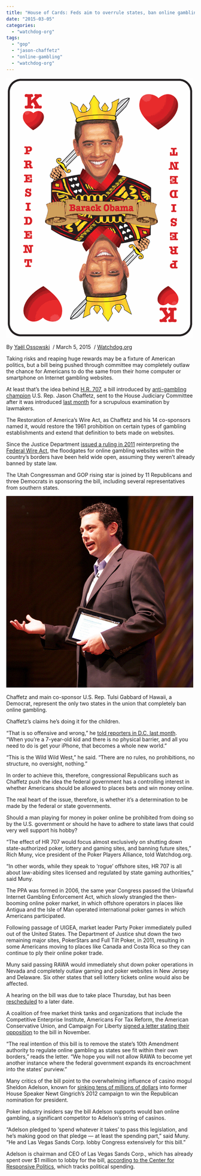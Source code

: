 ```yaml
---
title: "House of Cards: Feds aim to overrule states, ban online gambling"
date: "2015-03-05"
categories: 
  - "watchdog-org"
tags: 
  - "gop"
  - "jason-chaffetz"
  - "online-gambling"
  - "watchdog-org"
---
```


![](images/tumblr_inline_nkqqq5FE4W1qdn1ny.gif)

By [Yaël Ossowski](http://watchdog.org/author/yael/ "Posts by Yaël Ossowski")  / March 5, 2015  / [Watchdog.org](http://watchdog.org/203447/house-of-cards-2/)

Taking risks and reaping huge rewards may be a fixture of American politics, but a bill being pushed through committee may completely outlaw the chance for Americans to do the same from their home computer or smartphone on Internet gambling websites.

At least that’s the idea behind [H.R. 707](https://www.congress.gov/bill/114th-congress/house-bill/707), a bill introduced by [anti-gambling champion](http://www.google.ee/url?sa=t&rct=j&q=&esrc=s&source=web&cd=3&cad=rja&uact=8&ved=0CDUQFjAC&url=http%3A%2F%2Fwww.pokerrealmoney.com%2Frawa-back-chaffetz-reintroduces-anti-online-gambling-bill%2F&ei=gEL3VLmONMKuPIjLgJAC&usg=AFQjCNEo9c3zSAAwfmrIjobNmvptsplcvA&bvm=bv.87519884,d.ZWU) U.S. Rep. Jason Chaffetz, sent to the House Judiciary Committee after it was introduced [last month](http://chaffetz.house.gov/press-release/chaffetz-gabbard-work-restore-america%E2%80%99s-wire-act) for a scrupulous examination by lawmakers.

The Restoration of America’s Wire Act, as Chaffetz and his 14 co-sponsors named it, would restore the 1961 prohibition on certain types of gambling establishments and extend that definition to bets made on websites.

Since the Justice Department [issued a ruling in 2011](http://www.justice.gov/olc/opiniondocs/state-lotteries-opinion.pdf) reinterpreting the [Federal Wire Act](http://www.law.cornell.edu/uscode/18/1084.html), the floodgates for online gambling websites within the country’s borders have been held wide open, assuming they weren’t already banned by state law.

The Utah Congressman and GOP rising star is joined by 11 Republicans and three Democrats in sponsoring the bill, including several representatives from southern states.

![image](images/tumblr_inline_nkqglc6jPO1qdn1ny.png)

Chaffetz and main co-sponsor U.S. Rep. Tulsi Gabbard of Hawaii, a Democrat, represent the only two states in the union that completely ban online gambling.

Chaffetz’s claims he’s doing it for the children.

“That is so offensive and wrong,” he [told reporters in D.C. last month](http://watchdog.org/203447/house-of-cards-2/%25E2%2580%259CThat%20is%20so%20offensive%20and%20wrong,%25E2%2580%259D%20he%20said.%20%25E2%2580%259CWhen%20you%25E2%2580%2599re%20a%20seven%20year-old%20kid%20and%20there%20is%20no%20physical%20barrier,%20and%20all%20you%20need%20to%20do%20is%20get%20your%20iPhone,%20that%20becomes%20a%20whole%20new%20world.%25E2%2580%259D). “When you’re a 7-year-old kid and there is no physical barrier, and all you need to do is get your iPhone, that becomes a whole new world.”

“This is the Wild Wild West,” he said. “There are no rules, no prohibitions, no structure, no oversight, nothing.”

In order to achieve this, therefore, congressional Republicans such as Chaffetz push the idea the federal government has a controlling interest in whether Americans should be allowed to places bets and win money online.

The real heart of the issue, therefore, is whether it’s a determination to be made by the federal or state governments.

Should a man playing for money in poker online be prohibited from doing so by the U.S. government or should he have to adhere to state laws that could very well support his hobby?

“The effect of HR 707 would focus almost exclusively on shutting down state-authorized poker, lottery and gaming sites, and banning future sites,” Rich Muny, vice president of the Poker Players Alliance, told Watchdog.org.

“In other words, while they speak to ‘rogue’ offshore sites, HR 707 is all about law-abiding sites licensed and regulated by state gaming authorities,” said Muny.

The PPA was formed in 2006, the same year Congress passed the Unlawful Internet Gambling Enforcement Act, which slowly strangled the then-booming online poker market, in which offshore operators in places like Antigua and the Isle of Man operated international poker games in which Americans participated.

Following passage of UIGEA, market leader Party Poker immediately pulled out of the United States. The Department of Justice shut down the two remaining major sites, PokerStars and Full Tilt Poker, in 2011, resulting in some Americans moving to places like Canada and Costa Rica so they can continue to ply their online poker trade.

Muny said passing RAWA would immediately shut down poker operations in Nevada and completely outlaw gaming and poker websites in New Jersey and Delaware. Six other states that sell lottery tickets online would also be affected.

A hearing on the bill was due to take place Thursday, but has been [rescheduled](http://judiciary.house.gov/index.cfm/hearings?ID=C5FE7783-615A-4FEC-9696-8DFFF876F00E) to a later date.

A coalition of free market think tanks and organizations that include the Competitive Enterprise Institute, Americans For Tax Reform, the American Conservative Union, and Campaign For Liberty [signed a letter stating their opposition](https://cei.org/sites/default/files/Coalition%20Letter%20-%20RAWA%20Opposition%20-%20Nov%2020.pdf) to the bill in November.

“The real intention of this bill is to remove the state’s 10th Amendment authority to regulate online gambling as states see fit within their own borders,” reads the letter. “We hope you will not allow RAWA to become yet another instance where the federal government expands its encroachment into the states’ purview.”

Many critics of the bill point to the overwhelming influence of casino mogul Sheldon Adelson, known for [sinking tens of millions of dollars](http://www.opensecrets.org/527s/527indivsdetail.php?id=U0000000310&cycle=2010) into former House Speaker Newt Gingrich’s 2012 campaign to win the Republican nomination for president.

Poker industry insiders say the bill Adelson supports would ban online gambling, a significant competitor to Adelson’s string of casinos.

“Adelson pledged to ‘spend whatever it takes’ to pass this legislation, and he’s making good on that pledge — at least the spending part,” said Muny. “He and Las Vegas Sands Corp. lobby Congress extensively for this bill.”

Adelson is chairman and CEO of Las Vegas Sands Corp., which has already spent over $1 million to lobby for the bill, [according to the Center for Responsive Politics](http://www.opensecrets.org/lobby/specissue.php?bid=hr4301-113&id=D000020980&year=2014), which tracks political spending.
